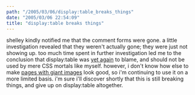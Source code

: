 ```yaml
---
path: "/2005/03/06/display:table_breaks_things" 
date: "2005/03/06 22:54:09" 
title: "display:table breaks things" 
---
```

<p>shelley kindly notified me that the comment forms were gone. a little investigation revealed that they weren't actually gone; they were just not showing up. too much time spent in further investigation led me to the conclusion that display:table was <a href="http://weblog.randomchaos.com/index.php?date=2005-03-06&amp;title=wacky+safari+bug">yet again</a> to blame, and should not be used by mere CSS mortals like myself. however, i don't know how else to make <a href="http://www.randomchaos.com/photo/?id=189">pages with giant images</a> look good, so i'm continuing to use it on a more limited basis. i'm sure i'll discover shortly that this is still breaking things, and give up on display:table altogether.</p>